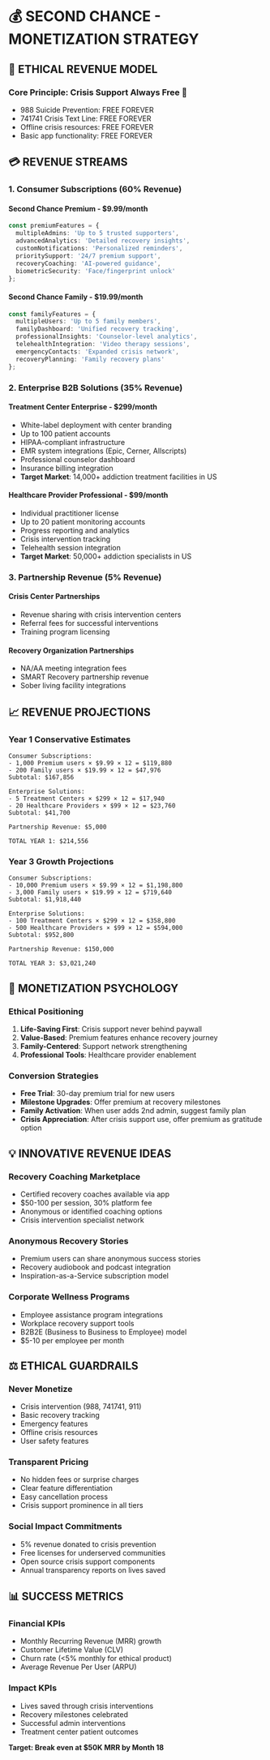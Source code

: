 # 💰 SECOND CHANCE - MONETIZATION STRATEGY

## 🎯 **ETHICAL REVENUE MODEL**

### **Core Principle: Crisis Support Always Free** 🚨
- 988 Suicide Prevention: FREE FOREVER
- 741741 Crisis Text Line: FREE FOREVER  
- Offline crisis resources: FREE FOREVER
- Basic app functionality: FREE FOREVER

## 💳 **REVENUE STREAMS**

### **1. Consumer Subscriptions (60% Revenue)**

#### **Second Chance Premium - $9.99/month**
```typescript
const premiumFeatures = {
  multipleAdmins: 'Up to 5 trusted supporters',
  advancedAnalytics: 'Detailed recovery insights',
  customNotifications: 'Personalized reminders',
  prioritySupport: '24/7 premium support',
  recoveryCoaching: 'AI-powered guidance',
  biometricSecurity: 'Face/fingerprint unlock'
};
```

#### **Second Chance Family - $19.99/month**
```typescript
const familyFeatures = {
  multipleUsers: 'Up to 5 family members',
  familyDashboard: 'Unified recovery tracking',
  professionalInsights: 'Counselor-level analytics',
  telehealthIntegration: 'Video therapy sessions',
  emergencyContacts: 'Expanded crisis network',
  recoveryPlanning: 'Family recovery plans'
};
```

### **2. Enterprise B2B Solutions (35% Revenue)**

#### **Treatment Center Enterprise - $299/month**
- White-label deployment with center branding
- Up to 100 patient accounts
- HIPAA-compliant infrastructure  
- EMR system integrations (Epic, Cerner, Allscripts)
- Professional counselor dashboard
- Insurance billing integration
- **Target Market**: 14,000+ addiction treatment facilities in US

#### **Healthcare Provider Professional - $99/month**
- Individual practitioner license
- Up to 20 patient monitoring accounts
- Progress reporting and analytics
- Crisis intervention tracking
- Telehealth session integration
- **Target Market**: 50,000+ addiction specialists in US

### **3. Partnership Revenue (5% Revenue)**

#### **Crisis Center Partnerships**
- Revenue sharing with crisis intervention centers
- Referral fees for successful interventions
- Training program licensing

#### **Recovery Organization Partnerships**
- NA/AA meeting integration fees
- SMART Recovery partnership revenue
- Sober living facility integrations

## 📈 **REVENUE PROJECTIONS**

### **Year 1 Conservative Estimates**
```
Consumer Subscriptions:
- 1,000 Premium users × $9.99 × 12 = $119,880
- 200 Family users × $19.99 × 12 = $47,976
Subtotal: $167,856

Enterprise Solutions:
- 5 Treatment Centers × $299 × 12 = $17,940  
- 20 Healthcare Providers × $99 × 12 = $23,760
Subtotal: $41,700

Partnership Revenue: $5,000

TOTAL YEAR 1: $214,556
```

### **Year 3 Growth Projections**
```
Consumer Subscriptions:
- 10,000 Premium users × $9.99 × 12 = $1,198,800
- 3,000 Family users × $19.99 × 12 = $719,640
Subtotal: $1,918,440

Enterprise Solutions:
- 100 Treatment Centers × $299 × 12 = $358,800
- 500 Healthcare Providers × $99 × 12 = $594,000  
Subtotal: $952,800

Partnership Revenue: $150,000

TOTAL YEAR 3: $3,021,240
```

## 🎯 **MONETIZATION PSYCHOLOGY**

### **Ethical Positioning**
1. **Life-Saving First**: Crisis support never behind paywall
2. **Value-Based**: Premium features enhance recovery journey
3. **Family-Centered**: Support network strengthening
4. **Professional Tools**: Healthcare provider enablement

### **Conversion Strategies**
- **Free Trial**: 30-day premium trial for new users
- **Milestone Upgrades**: Offer premium at recovery milestones
- **Family Activation**: When user adds 2nd admin, suggest family plan
- **Crisis Appreciation**: After crisis support use, offer premium as gratitude option

## 💡 **INNOVATIVE REVENUE IDEAS**

### **Recovery Coaching Marketplace**
- Certified recovery coaches available via app
- $50-100 per session, 30% platform fee
- Anonymous or identified coaching options
- Crisis intervention specialist network

### **Anonymous Recovery Stories**
- Premium users can share anonymous success stories
- Recovery audiobook and podcast integration
- Inspiration-as-a-Service subscription model

### **Corporate Wellness Programs**
- Employee assistance program integrations
- Workplace recovery support tools
- B2B2E (Business to Business to Employee) model
- $5-10 per employee per month

## ⚖️ **ETHICAL GUARDRAILS**

### **Never Monetize**
- Crisis intervention (988, 741741, 911)
- Basic recovery tracking
- Emergency features
- Offline crisis resources
- User safety features

### **Transparent Pricing**
- No hidden fees or surprise charges  
- Clear feature differentiation
- Easy cancellation process
- Crisis support prominence in all tiers

### **Social Impact Commitments**
- 5% revenue donated to crisis prevention
- Free licenses for underserved communities
- Open source crisis support components
- Annual transparency reports on lives saved

## 📊 **SUCCESS METRICS**

### **Financial KPIs**
- Monthly Recurring Revenue (MRR) growth
- Customer Lifetime Value (CLV) 
- Churn rate (<5% monthly for ethical product)
- Average Revenue Per User (ARPU)

### **Impact KPIs**  
- Lives saved through crisis interventions
- Recovery milestones celebrated
- Successful admin interventions
- Treatment center patient outcomes

**Target: Break even at $50K MRR by Month 18**